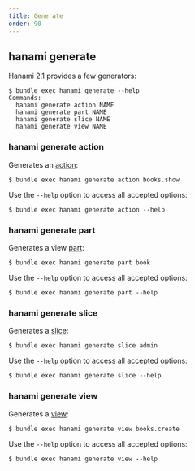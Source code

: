 ```yaml
---
title: Generate
order: 90
---
```


## hanami generate

Hanami 2.1 provides a few generators:

```shell
$ bundle exec hanami generate --help
Commands:
  hanami generate action NAME
  hanami generate part NAME
  hanami generate slice NAME
  hanami generate view NAME
```

### hanami generate action

Generates an [action](/v2.1/actions/overview):

```shell
$ bundle exec hanami generate action books.show
```

Use the `--help` option to access all accepted options:

```shell
$ bundle exec hanami generate action --help
```

### hanami generate part

Generates a view [part](/v2.1/views/parts/):

```shell
$ bundle exec hanami generate part book
```

Use the `--help` option to access all accepted options:

```shell
$ bundle exec hanami generate part --help
```

### hanami generate slice

Generates a [slice](/v2.1/app/slices/):

```shell
$ bundle exec hanami generate slice admin
```

Use the `--help` option to access all accepted options:

```shell
$ bundle exec hanami generate slice --help
```

### hanami generate view

Generates a [view](/v2.1/views/overview/):

```shell
$ bundle exec hanami generate view books.create
```

Use the `--help` option to access all accepted options:

```shell
$ bundle exec hanami generate view --help
```
